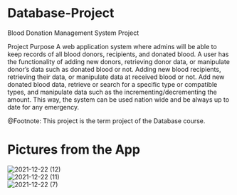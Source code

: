 # Database-Project
Blood Donation Management System Project


Project Purpose
A web application system where admins will be able to keep records of all blood donors, recipients, and donated blood. 
A user has the functionality of adding new donors, retrieving donor data, or manipulate donor’s data such as donated blood or not. Adding new blood recipients, retrieving their data, or manipulate data at received blood or not.  Add new donated blood data, retrieve or search for a specific type or compatible types, and manipulate data such as the incrementing/decrementing the amount. This way, the system can be used nation wide and be always up to date for any emergency.


@Footnote: This project is the term project of the Database course. <br>

# Pictures from the App

![2021-12-22 (12)](https://user-images.githubusercontent.com/64138592/147097664-0e23e395-d6d6-41a8-baf1-f90c0693bb3b.png)
<br>
![2021-12-22 (11)](https://user-images.githubusercontent.com/64138592/147097659-bd6a8dc3-297d-4834-8dac-384c4e6fc38f.png)
<br>
![2021-12-22 (7)](https://user-images.githubusercontent.com/64138592/147097675-25d6345d-f408-4f75-aec0-fb06c85c9530.png)
